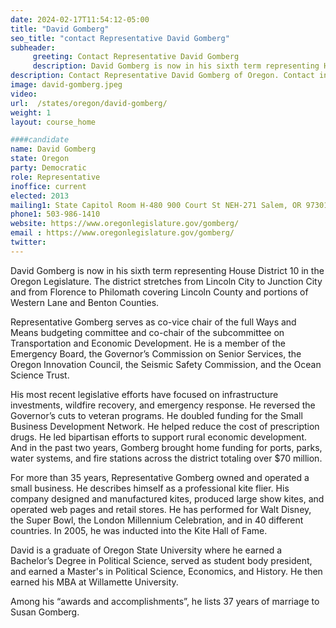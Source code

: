 ```yaml
---
date: 2024-02-17T11:54:12-05:00
title: "David Gomberg"
seo_title: "contact Representative David Gomberg"
subheader:
     greeting: Contact Representative David Gomberg
     description: David Gomberg is now in his sixth term representing House District 10 in the Oregon Legislature. The district stretches from Lincoln City to Junction City and from Florence to Philomath covering Lincoln County and portions of Western Lane and Benton Counties.
description: Contact Representative David Gomberg of Oregon. Contact information for David Gomberg includes email address, phone number, and mailing address.
image: david-gomberg.jpeg
video:
url:  /states/oregon/david-gomberg/
weight: 1
layout: course_home

####candidate
name: David Gomberg
state: Oregon
party: Democratic
role: Representative
inoffice: current
elected: 2013
mailing1: State Capitol Room H-480 900 Court St NEH-271 Salem, OR 97301
phone1: 503-986-1410
website: https://www.oregonlegislature.gov/gomberg/
email : https://www.oregonlegislature.gov/gomberg/
twitter:
---
```


David Gomberg is now in his sixth term representing House District 10 in the Oregon Legislature. The district stretches from Lincoln City to Junction City and from Florence to Philomath covering Lincoln County and portions of Western Lane and Benton Counties.

Representative Gomberg serves as co-vice chair of the full Ways and Means budgeting committee and co-chair of the subcommittee on Transportation and Economic Development. He is a member of the Emergency Board, the Governor’s Commission on Senior Services, the Oregon Innovation Council, the Seismic Safety Commission, and the Ocean Science Trust.

His most recent legislative efforts have focused on infrastructure investments, wildfire recovery, and emergency response. He reversed the Governor’s cuts to veteran programs. He doubled funding for the Small Business Development Network. He helped reduce the cost of prescription drugs. He led bipartisan efforts to support rural economic development. And in the past two years, Gomberg brought home funding for ports, parks, water systems, and fire stations across the district totaling over $70 million.

For more than 35 years, Representative Gomberg owned and operated a small business. He describes himself as a professional kite flier. His company designed and manufactured kites, produced large show kites, and operated web pages and retail stores. He has performed for Walt Disney, the Super Bowl, the London Millennium Celebration, and in 40 different countries. In 2005, he was inducted into the Kite Hall of Fame.

David is a graduate of Oregon State University where he earned a Bachelor’s Degree in Political Science, served as student body president, and earned a Master's in Political Science, Economics, and History. He then earned his MBA at Willamette University.

Among his “awards and accomplishments”, he lists 37 years of marriage to Susan Gomberg.​
